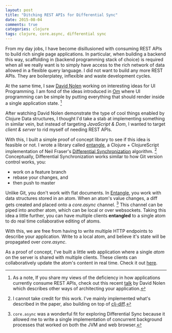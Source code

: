 ```yaml
---
layout: post
title: "Ditching REST APIs for Differential Sync"
date: 2015-08-04
comments: true
categories: clojure
tags: clojure, core.async, differential sync
---
```


From my day jobs, I have become disillusioned with consuming REST APIs to build
rich single page applications. In particular, when building a backend this way,
scaffolding in (backend programming stack of choice) is required when all we
really want is to simply have access to the rich network of data allowed in a
flexible query language. I did not want to build any more REST APIs. They are
boilerplatey, inflexible and waste development cycles.


At the same time, I saw [David Nolen](http://swannodette.github.io) working on
interesting ideas for UI Programming. I am fond of the ideas introduced in
[Om](https://github.com/omcljs/om) where UI programming can be simple by putting
everything that should render inside a single application state. [^2]


After watching David Nolen demonstrate the type of cool things enabled by
Clojure Data structures, I thought I'd take a stab at implementing something in
similar vein, but instead of targeting *JavaScript & Dom*, I wanted to target
*client & server* to rid myself of needing REST APIs.


With this, I built a simple proof of concept library to see if this idea is
feasible or not. I wrote a library called [entangle][entangle], a Clojure +
ClojureScript implementation of Neil Fraser's
[Differential Synchronization][diff-sync] algorithm. [^3] Conceptually,
Differential Synchronization works similar to how Git version control works,
you:

- work on a feature branch
- rebase your changes, and
- then push to master

Unlike Git, you don't work with flat documents. In [Entangle][entangle], you
work with data structures stored in an atom. When an atom's value changes, a
diff gets created and placed onto a *core.async* channel. [^1] This channel can
be piped into another atom, which can be local or over websockets. Taking this
idea a little further, you can have multiple clients __entangled__ to a single
atom to do real time collaborative editing of atoms.


With this, we are free from having to write multiple HTTP endpoints to describe
your application. Write to a local atom, and believe it's state will be propagated over *core.async*.


As a proof of concept, I've built a little web application where a single *atom* on the server is shared with multiple clients. These clients can collaboratively update the atom's content in real time. Check it out [here][entangle-http].

[^1]: `core.async` was a wonderful fit for exploring Differential Sync because it allowed me to write a single implementation of concurrent background processes that worked on both the JVM and web browser.

[^2]: As a note, If you share my views of the deficiency in how applications currently consume REST APIs, check out this recent [talk][om-next] by David Nolen which describes other ways of architecting your application.

[^3]: I cannot take credit for this work. I've mainly implemented what's described in the paper, also building on top of [clj-diff][clj-diff].

[om-next]: https://www.youtube.com/watch?v=ByNs9TG30E8 "Om Next Talk by David Nolen"

[entangle]: http://github.com/rymndhng/entangle "Entangle: Keeping Atoms in Sync"

[diff-sync]: https://neil.fraser.name/writing/sync/ "Differential Sync by Neil fraser"

[clj-diff]: https://github.com/brentonashworth/clj-diff "Clj-Diff"

[entangle-http]: https://www.rymndhng.com/entangle "Entangle Demo App"
